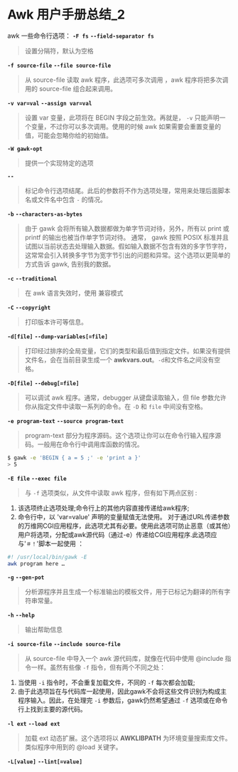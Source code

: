 # Awk 用户手册总结_2

awk 一些命令行选项：
**`-F fs`**
**`--field-separator fs`** 
> 设置分隔符，默认为空格

**`-f source-file`**
**`--file source-file`**
> 从 source-file 读取 awk 程序，此选项可多次调用 ，awk 程序将把多次调用的 source-file 组合起来调用。

**`-v var=val`**
**`--assign var=val`**
> 设置 var 变量，此项将在 BEGIN 字段之前生效。再就是， `-v` 只能声明一个变量，不过你可以多次调用。使用的时候 awk 如果需要会重置变量的值，可能会忽略你给的初始值。

**`-W gawk-opt`**
> 提供一个实现特定的选项

**`--`**
> 标记命令行选项结尾。此后的参数将不作为选项处理，常用来处理后面脚本名或文件名中包含 `-` 的情况。

**`-b`**
**`--characters-as-bytes`**
> 由于 gawk 会将所有输入数据都做为单字节词对待，另外，所有以 print 或 printf 的输出也被当作单字节词对待。
通常， gawk 按照 POSIX 标准并且试图以当前状态去处理输入数据。假如输入数据不包含有效的多字节字符，这常常会引入转换多字节为宽字节引出的问题和异常。这个选项以更简单的方式告诉 gawk, 告别我的数据。

**`-c`**
**`--traditional`**
> 在 awk 语言失效时，使用 兼容模式

**`-C`**
**`--copyright`**
> 打印版本许可等信息。

**`-d[file]`**
**`--dump-variables[=file]`**
> 打印经过排序的全局变量，它们的类型和最后值到指定文件。如果没有提供文件名，会在当前目录生成一个 **awkvars.out**。`-d`和文件名之间没有空格。

**`-D[file]`**
**`--debug[=file]`**
> 可以调试 awk 程序。通常，debugger 从键盘读取输入，但 file 参数允许你从指定文件中读取一系列的命令。在 `-D` 和 `file` 中间没有空格。

**`-e program-text`**
**`--source program-text`**
> program-text 部分为程序源码。这个选项让你可以在命令行输入程序源码。一般用在命令行中调用库函数的情况。
```bash
$ gawk -e 'BEGIN { a = 5 ;' -e 'print a }'
> 5
```

**`-E file`**
**`--exec file`**
> 与 `-f` 选项类似，从文件中读取 awk 程序，但有如下两点区别 :
1. 该选项终止选项处理;命令行上的其他内容直接传递给awk程序;
2. 命令行中，以 'var=value' 声明的变量赋值无法使用。
对于通过URL传递参数的万维网CGI应用程序，此选项尤其有必要。使用此选项可防止恶意（或其他）用户将选项，分配或awk源代码（通过-e）传递给CGI应用程序.此选项应与'`＃！`'脚本一起使用 ：
```bash
#! /usr/local/bin/gawk -E
awk program here …
```

**`-g`**
**`--gen-pot`**
> 分析源程序并且生成一个标准输出的模板文件，用于已标记为翻译的所有字符串常量。

**`-h`**
**`--help`**
> 输出帮助信息

**`-i source-file`**
**`--include source-file`**
> 从 source-file 中导入一个 awk 源代码库，就像在代码中使用 @include 指令一样。虽然有些像 `-f` 指令，但有两个不同之处：
1. 当使用 `-i` 指令时，不会重复加载文件，不同的 `-f` 每次都会加载;
2. 由于此选项旨在与代码库一起使用，因此gawk不会将这些文件识别为构成主程序输入。因此，在处理完 `-i` 参数后，gawk仍然希望通过 `-f` 选项或在命令行上找到主要的源代码。

**`-l ext`**
**`--load ext`**
> 加载 ext 动态扩展。这个选项将以 **AWKLIBPATH** 为环境变量搜索库文件。类似程序中用到的 @load 关键字。

**`-L[value]`**
**`--lint[=value]`**
> 